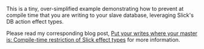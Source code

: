 This is a tiny, over-simplified example demonstrating how to prevent at compile time that you are writing to your slave database, leveraging Slick's DB action effect types.

Please read my corresponding blog post, [Put your writes where your master is: Compile-time restriction of Slick effect types](http://localhost:4000/blog/2015/06/29/put-your-writes-where-your-master-is-compile-time-restriction-of-slick-effect-types.html) for more information.
